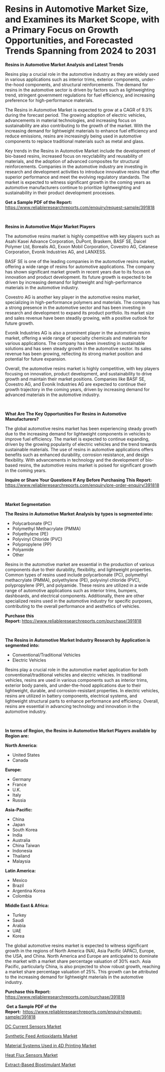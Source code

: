 <p><h1>Resins in Automotive Market Size, and Examines its Market Scope, with a Primary Focus on Growth Opportunities, and Forecasted Trends Spanning from 2024 to 2031</h1></p><p><strong>Resins in Automotive Market Analysis and Latest Trends</strong></p>
<p><p>Resins play a crucial role in the automotive industry as they are widely used in various applications such as interior trims, exterior components, under-the-hood components, and structural reinforcements. The demand for resins in the automotive sector is driven by factors such as lightweighting trend, stringent government regulations for fuel efficiency, and increasing preference for high-performance materials.</p><p>The Resins in Automotive Market is expected to grow at a CAGR of 9.3% during the forecast period. The growing adoption of electric vehicles, advancements in material technologies, and increasing focus on sustainability are also contributing to the growth of the market. With the increasing demand for lightweight materials to enhance fuel efficiency and reduce emissions, resins are increasingly being used in automotive components to replace traditional materials such as metal and glass.</p><p>Key trends in the Resins in Automotive Market include the development of bio-based resins, increased focus on recyclability and reusability of materials, and the adoption of advanced composites for structural reinforcements. Companies in the automotive industry are investing in research and development activities to introduce innovative resins that offer superior performance and meet the evolving regulatory standards. The market is expected to witness significant growth in the coming years as automotive manufacturers continue to prioritize lightweighting and sustainability in their product development processes.</p></p>
<p><strong>Get a Sample PDF of the Report:&nbsp;</strong> <a href="https://www.reliableresearchreports.com/enquiry/request-sample/391818">https://www.reliableresearchreports.com/enquiry/request-sample/391818</a></p>
<p>&nbsp;</p>
<p><strong>Resins in Automotive Major Market Players</strong></p>
<p><p>The automotive resins market is highly competitive with key players such as Asahi Kasei Advance Corporation, DuPont, Braskem, BASF SE, Daicel Polymer Ltd, Borealis AG, Exxon Mobil Corporation, Covestro AG, Celanese Corporation, Evonik Industries AG, and LANXESS. </p><p>BASF SE is one of the leading companies in the automotive resins market, offering a wide range of resins for automotive applications. The company has shown significant market growth in recent years due to its focus on innovation and product development. Its future growth is expected to be driven by increasing demand for lightweight and high-performance materials in the automotive industry.</p><p>Covestro AG is another key player in the automotive resins market, specializing in high-performance polymers and materials. The company has a strong presence in the automotive sector and has been investing in research and development to expand its product portfolio. Its market size and sales revenue have been steadily growing, with a positive outlook for future growth.</p><p>Evonik Industries AG is also a prominent player in the automotive resins market, offering a wide range of specialty chemicals and materials for various applications. The company has been investing in sustainable solutions and has seen steady growth in the automotive sector. Its sales revenue has been growing, reflecting its strong market position and potential for future expansion.</p><p>Overall, the automotive resins market is highly competitive, with key players focusing on innovation, product development, and sustainability to drive growth and maintain their market positions. Companies like BASF SE, Covestro AG, and Evonik Industries AG are expected to continue their growth trajectory in the coming years, driven by increasing demand for advanced materials in the automotive industry.</p></p>
<p>&nbsp;</p>
<p><strong>What Are The Key Opportunities For Resins in Automotive Manufacturers?</strong></p>
<p><p>The global automotive resins market has been experiencing steady growth due to the increasing demand for lightweight components in vehicles to improve fuel efficiency. The market is expected to continue expanding, driven by the growing popularity of electric vehicles and the trend towards sustainable materials. The use of resins in automotive applications offers benefits such as enhanced durability, corrosion resistance, and design flexibility. With advancements in technology and the development of bio-based resins, the automotive resins market is poised for significant growth in the coming years.<!--[结束语]--></p></p>
<p><strong>Inquire or Share Your Questions If Any Before Purchasing This Report:</strong> <a href="https://www.reliableresearchreports.com/enquiry/pre-order-enquiry/391818">https://www.reliableresearchreports.com/enquiry/pre-order-enquiry/391818</a></p>
<p>&nbsp;</p>
<p><strong>Market Segmentation</strong></p>
<p><strong>The Resins in Automotive Market Analysis by types is segmented into:</strong></p>
<p><ul><li>Polycarbonate (PC)</li><li>Polymethyl Methacrylate (PMMA)</li><li>Polyethylene (PE)</li><li>Polyvinyl Chloride (PVC)</li><li>Polypropylene (PP)</li><li>Polyamide</li><li>Other</li></ul></p>
<p><p>Resins in the automotive market are essential in the production of various components due to their durability, flexibility, and lightweight properties. Common types of resins used include polycarbonate (PC), polymethyl methacrylate (PMMA), polyethylene (PE), polyvinyl chloride (PVC), polypropylene (PP), and polyamide. These resins are utilized in a wide range of automotive applications such as interior trims, bumpers, dashboards, and electrical components. Additionally, there are other specialized resins used in the automotive industry for specific purposes, contributing to the overall performance and aesthetics of vehicles.</p></p>
<p><strong>Purchase this Report:&nbsp;</strong><a href="https://www.reliableresearchreports.com/purchase/391818">https://www.reliableresearchreports.com/purchase/391818</a></p>
<p>&nbsp;</p>
<p><strong>The Resins in Automotive Market Industry Research by Application is segmented into:</strong></p>
<p><ul><li>Conventional/Traditional Vehicles</li><li>Electric Vehicles</li></ul></p>
<p><p>Resins play a crucial role in the automotive market application for both conventional/traditional vehicles and electric vehicles. In traditional vehicles, resins are used in various components such as interior trims, exterior body panels, and under-the-hood applications due to their lightweight, durable, and corrosion-resistant properties. In electric vehicles, resins are utilized in battery components, electrical systems, and lightweight structural parts to enhance performance and efficiency. Overall, resins are essential in advancing technology and innovation in the automotive industry.</p></p>
<p>&nbsp;</p>
<p><strong>In terms of Region, the Resins in Automotive Market Players available by Region are:</strong></p>
<p>
    <p> <strong> North America: </strong>
        <ul>
            <li>United States</li>
            <li>Canada</li>
        </ul>
        </p> 
    <p> <strong> Europe: </strong>
        <ul>
            <li>Germany</li>
            <li>France</li>
            <li>U.K.</li>
            <li>Italy</li>
            <li>Russia</li>
        </ul>
        </p> 
    <p> <strong> Asia-Pacific: </strong>
        <ul>
            <li>China</li>
            <li>Japan</li>
            <li>South Korea</li>
            <li>India</li>
            <li>Australia</li>
            <li>China Taiwan</li>
            <li>Indonesia</li>
            <li>Thailand</li>
            <li>Malaysia</li>
        </ul>
        </p> 
    <p> <strong> Latin America: </strong>
        <ul>
            <li>Mexico</li>
            <li>Brazil</li>
            <li>Argentina Korea</li>
            <li>Colombia</li>
        </ul>
        </p> 
    <p> <strong> Middle East & Africa: </strong>
        <ul>
            <li>Turkey</li>
            <li>Saudi</li>
            <li>Arabia</li>
            <li>UAE</li>
            <li>Korea</li>
        </ul>
    </p>
    </p>
<p><p>The global automotive resins market is expected to witness significant growth in the regions of North America (NA), Asia Pacific (APAC), Europe, the USA, and China. North America and Europe are anticipated to dominate the market with a market share percentage valuation of 30% each. Asia Pacific, particularly China, is also projected to show robust growth, reaching a market share percentage valuation of 25%. This growth can be attributed to the increasing demand for lightweight materials in the automotive industry.</p></p>
<p><strong>Purchase this Report: </strong><a href="https://www.reliableresearchreports.com/purchase/391818">https://www.reliableresearchreports.com/purchase/391818</a></p>
<p>&nbsp;<strong>Get a Sample PDF of the Report:&nbsp;&nbsp;</strong><a href="https://www.reliableresearchreports.com/enquiry/request-sample/391818">https://www.reliableresearchreports.com/enquiry/request-sample/391818</a></p>
<p><strong></strong></p>
<p><p><a href="https://view.publitas.com/reportprime-1/dc-current-sensors-market-furnish-information-about-market-size-market-share-market-dynamics-and-projections-spanning-from-2024-to-2031/">DC Current Sensors Market</a></p><p><a href="https://three-jumbo-f6d.notion.site/Synthetic-Feed-Antioxidants-Market-Growth-Market-Trends-COVID-19-Impact-and-Forecasts-for-period--bb35f9e08b9b45d1954cbe5c62ba0e52">Synthetic Feed Antioxidants Market</a></p><p><a href="https://iodized-pantydraco-05c.notion.site/Material-Systems-Used-in-4D-Printing-Market-Size-2024-2031-Global-Industrial-Analysis-Key-Geograp-b625260d1a8340f8ad66f010478b247b">Material Systems Used in 4D Printing Market</a></p><p><a href="https://view.publitas.com/reportprime-1/heat-flux-sensors-market-size-share-trends-analysis-report-by-application-regional-outlook-competitive-strategies-and-segment-forecasts-2024-2031/">Heat Flux Sensors Market</a></p><p><a href="https://noble-drawer-34c.notion.site/Extract-Based-Biostimulant-Market-Size-and-Growth-Market-Segmentation-Regional-and-Country-Breakdo-bb85aed4f7fe48b392800367c38ae142">Extract-Based Biostimulant Market</a></p></p>